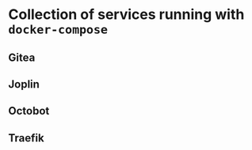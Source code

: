 # Collection of services running with `docker-compose`

## Gitea

## Joplin

## Octobot

## Traefik
